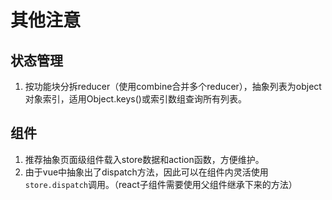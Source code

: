 # 其他注意

## 状态管理

1. 按功能块分拆reducer（使用combine合并多个reducer），抽象列表为object对象索引，适用Object.keys\(\)或索引数组查询所有列表。

## 组件

1. 推荐抽象页面级组件载入store数据和action函数，方便维护。
2. 由于vue中抽象出了dispatch方法，因此可以在组件内灵活使用`store.dispatch`调用。（react子组件需要使用父组件继承下来的方法） 


